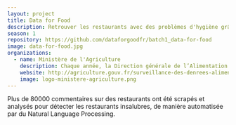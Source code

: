 ```yaml
---
layout: project
title: Data for Food
description: Retrouver les restaurants avec des problèmes d'hygiène grâce aux commentaires TripAdvisor.
season: 1
repository: https://github.com/dataforgoodfr/batch1_data-for-food
image: data-for-food.jpg
organizations:
  - name: Ministère de l'Agriculture
    description: Chaque année, la Direction générale de l’Alimentation effectue des contrôles (inspections) dans tous les établissements de chacun des maillons de la chaîne alimentaire.
    website: http://agriculture.gouv.fr/surveillance-des-denrees-alimentaires-controle-et-gestion-des-alertes-sanitaires
    image: logo-ministere-agriculture.png
---
```


Plus de 80000 commentaires sur des restaurants ont été scrapés et analysés pour détecter les restaurants insalubres, de manière automatisée par du Natural Language Processing.
